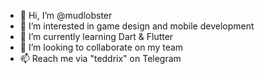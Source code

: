 - 👋 Hi, I’m @mudlobster
- 👀 I’m interested in game design and mobile development
- 🌱 I’m currently learning Dart & Flutter
- 💞️ I’m looking to collaborate on my team
- 📫 Reach me via "teddrix" on Telegram

<!---
mudlobster/mudlobster is a ✨ special ✨ repository because its `README.md` (this file) appears on your GitHub profile.
You can click the Preview link to take a look at your changes.
--->

